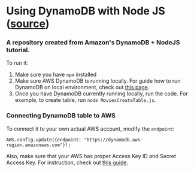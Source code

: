 # Using DynamoDB with Node JS ([source](http://docs.aws.amazon.com/amazondynamodb/latest/developerguide/GettingStarted.NodeJs.html))

### A repository created from Amazon's DynamoDB + NodeJS tutorial.

To run it:

1. Make sure you have `npm` installed
2. Make sure AWS DynamoDB is running locally. For guide how to run DynamoDB on local environment, check out [this page](http://docs.aws.amazon.com/amazondynamodb/latest/developerguide/DynamoDBLocal.html).
3. Once you have DynamoDB currently running locally, run the code. For example, to create table, run `node MoviesCreateTable.js`.

### Connecting DynamoDB table to AWS

To connect it to your own actual AWS account, modify the `endpoint`:

```
AWS.config.update({endpoint: "https://dynamodb.aws-region.amazonaws.com"});
```

Also, make sure that your AWS has proper Access Key ID and Secret Access Key. For instruction, check out [this guide](http://docs.aws.amazon.com/amazondynamodb/latest/developerguide/DynamoDBLocal.html).
